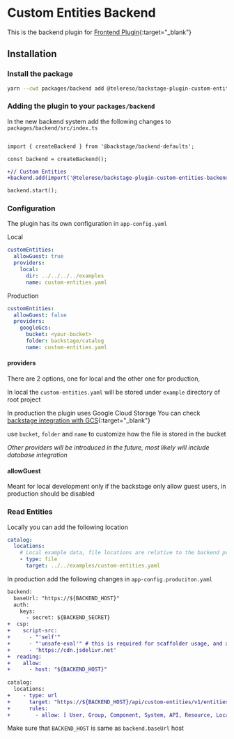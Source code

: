 # Custom Entities Backend

This is the backend plugin for [Frontend Plugin](../custom-entities/README.md){:target="_blank"}

## Installation

### Install the package

```bash
yarn --cwd packages/backend add @telereso/backstage-plugin-custom-entities-backend
```

### Adding the plugin to your `packages/backend`

In the new backend system add the following changes to `packages/backend/src/index.ts`

```diff

import { createBackend } from '@backstage/backend-defaults';

const backend = createBackend();

+// Custom Entities
+backend.add(import('@telereso/backstage-plugin-custom-entities-backend'));

backend.start();

```

### Configuration 

The plugin has its own configuration in `app-config.yaml`

Local
```yaml
customEntities:
  allowGuest: true
  providers:
    local:
      dir: ../../../../examples
      name: custom-entities.yaml
```

Production
```yaml
customEntities:
  allowGuest: false
  providers:
    googleGcs:
      bucket: <your-bucket>
      folder: backstage/catalog
      name: custom-entities.yaml
```

#### providers

There are 2 options, one for local and the other one for production, 

In local the `custom-entities.yaml` will be stored under `example` directory of root project

In production the plugin uses Google Cloud Storage
You can check [backstage integration with GCS](https://backstage.io/docs/integrations/google-cloud-storage/locations/){:target="_blank"}

use `bucket`, `folder` and `name` to customize how the file is stored in the bucket

_Other providers will be introduced in the future, most likely will include database integration_


#### allowGuest
Meant for local development only if the backstage only allow guest users, in production should be disabled

### Read Entities 

Locally you can add the following location

```yaml
catalog:
  locations:
    # Local example data, file locations are relative to the backend process, typically `packages/backend`
    - type: file
      target: ../../examples/custom-entities.yaml
```

In production add the following changes in `app-config.produciton.yaml`

```diff
backend:
  baseUrl: "https://${BACKEND_HOST}"
  auth:
    keys:
      - secret: ${BACKEND_SECRET}
+  csp:
+    script-src:
+      - "'self'"
+      - "'unsafe-eval'" # this is required for scaffolder usage, and ajv validation.
+      - 'https://cdn.jsdelivr.net'
+  reading:
+    allow:
+      - host: "${BACKEND_HOST}"
        
catalog:
  locations:
+    - type: url
+      target: "https://${BACKEND_HOST}/api/custom-entities/v1/entities.yaml"
+      rules:
+        - allow: [ User, Group, Component, System, API, Resource, Location ]
```

Make sure that `BACKEND_HOST` is same as `backend.baseUrl` host